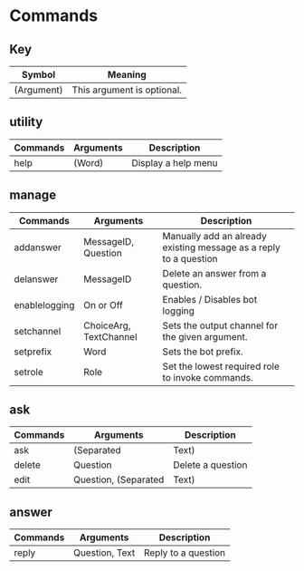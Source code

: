 # Commands

## Key
| Symbol     | Meaning                    |
| ---------- | -------------------------- |
| (Argument) | This argument is optional. |

## utility
| Commands | Arguments | Description         |
| -------- | --------- | ------------------- |
| help     | (Word)    | Display a help menu |

## manage
| Commands      | Arguments              | Description                                                       |
| ------------- | ---------------------- | ----------------------------------------------------------------- |
| addanswer     | MessageID, Question    | Manually add an already existing message as a reply to a question |
| delanswer     | MessageID              | Delete an answer from a question.                                 |
| enablelogging | On or Off              | Enables / Disables bot logging                                    |
| setchannel    | ChoiceArg, TextChannel | Sets the output channel for the given argument.                   |
| setprefix     | Word                   | Sets the bot prefix.                                              |
| setrole       | Role                   | Set the lowest required role to invoke commands.                  |

## ask
| Commands | Arguments                  | Description                 |
| -------- | -------------------------- | --------------------------- |
| ask      | (Separated|Text)           | Ask the channel a question. |
| delete   | Question                   | Delete a question           |
| edit     | Question, (Separated|Text) | Edit a question             |

## answer
| Commands | Arguments      | Description         |
| -------- | -------------- | ------------------- |
| reply    | Question, Text | Reply to a question |

